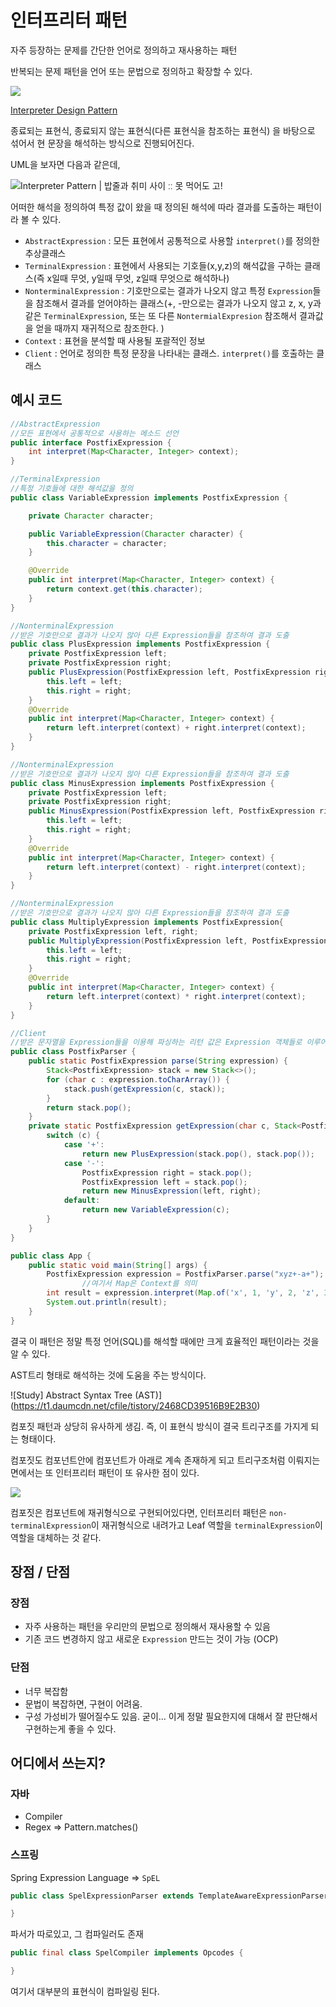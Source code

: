 # 인터프리터 패턴

자주 등장하는 문제를 간단한 언어로 정의하고 재사용하는 패턴

반복되는 문제 패턴을 언어 또는 문법으로 정의하고 확장할 수 있다.

![](https://sourcemaking.com/files/v2/content/patterns/Interpreter_example1.png?id=6e18c37efd5aa7086a60)

[Interpreter Design Pattern](https://sourcemaking.com/design_patterns/interpreter)

종료되는 표현식, 종료되지 않는 표현식(다른 표현식을 참조하는 표현식) 을 바탕으로 섞어서 현 문장을 해석하는 방식으로 진행되어진다. 

UML을 보자면 다음과 같은데,

![Interpreter Pattern | 밥줄과 취미 사이 ːː 못 먹어도 고!](https://dejavuhyo.github.io/assets/img/2021-01-28-interpreter-pattern/img001.png)

어떠한 해석을 정의하여 특정 값이 왔을 때 정의된 해석에 따라 결과를 도출하는 패턴이라 볼 수 있다.

- `AbstractExpression` : 모든 표현에서 공통적으로 사용할 `interpret()`를 정의한 추상클래스
- `TerminalExpression` : 표현에서 사용되는 기호들(x,y,z)의 해석값을 구하는 클래스(즉 x일때 무엇, y일때 무엇, z일때 무엇으로 해석하나)
- `NonterminalExpression` : 기호만으로는 결과가 나오지 않고 특정 `Expression`들을 참조해서 결과를 얻어야하는 클래스(+, -만으로는 결과가 나오지 않고 z, x, y과 같은 `TerminalExpression`, 또는 또 다른 `NontermialExpresion` 참조해서 결과값을 얻을 때까지 재귀적으로 참조한다. )
- `Context` : 표현을 분석할 때 사용될 포괄적인 정보
- `Client` : 언어로 정의한 특정 문장을 나타내는 클래스. `interpret()`를 호출하는 클래스





## 예시 코드

```java
//AbstractExpression
//모든 표현에서 공통적으로 사용하는 메소드 선언
public interface PostfixExpression {
    int interpret(Map<Character, Integer> context);
}

//TerminalExpression
//특정 기호들에 대한 해석값을 정의
public class VariableExpression implements PostfixExpression {

    private Character character;

    public VariableExpression(Character character) {
        this.character = character;
    }

    @Override
    public int interpret(Map<Character, Integer> context) {
        return context.get(this.character);
    }
}

//NonterminalExpression
//받은 기호만으로 결과가 나오지 않아 다른 Expression들을 참조하여 결과 도출
public class PlusExpression implements PostfixExpression {
    private PostfixExpression left;
    private PostfixExpression right;
    public PlusExpression(PostfixExpression left, PostfixExpression right) {
        this.left = left;
        this.right = right;
    }
    @Override
    public int interpret(Map<Character, Integer> context) {
        return left.interpret(context) + right.interpret(context);
    }
}

//NonterminalExpression
//받은 기호만으로 결과가 나오지 않아 다른 Expression들을 참조하여 결과 도출
public class MinusExpression implements PostfixExpression {
    private PostfixExpression left;
    private PostfixExpression right;
    public MinusExpression(PostfixExpression left, PostfixExpression right) {
        this.left = left;
        this.right = right;
    }
    @Override
    public int interpret(Map<Character, Integer> context) {
        return left.interpret(context) - right.interpret(context);
    }
}

//NonterminalExpression
//받은 기호만으로 결과가 나오지 않아 다른 Expression들을 참조하여 결과 도출
public class MultiplyExpression implements PostfixExpression{
    private PostfixExpression left, right;
    public MultiplyExpression(PostfixExpression left, PostfixExpression right) {
        this.left = left;
        this.right = right;
    }
    @Override
    public int interpret(Map<Character, Integer> context) {
        return left.interpret(context) * right.interpret(context);
    }
}

//Client
//받은 문자열을 Expression들을 이용해 파싱하는 리턴 값은 Expression 객체들로 이루어진 Expression을 반환
public class PostfixParser {
    public static PostfixExpression parse(String expression) {
        Stack<PostfixExpression> stack = new Stack<>();
        for (char c : expression.toCharArray()) {
            stack.push(getExpression(c, stack));
        }
        return stack.pop();
    }
    private static PostfixExpression getExpression(char c, Stack<PostfixExpression> stack) {
        switch (c) {
            case '+':
                return new PlusExpression(stack.pop(), stack.pop());
            case '-':
                PostfixExpression right = stack.pop();
                PostfixExpression left = stack.pop();
                return new MinusExpression(left, right);
            default:
                return new VariableExpression(c);
        }
    }
}

public class App {
    public static void main(String[] args) {
        PostfixExpression expression = PostfixParser.parse("xyz+-a+");
				//여기서 Map은 Context를 의미
        int result = expression.interpret(Map.of('x', 1, 'y', 2, 'z', 3, 'a', 4));
        System.out.println(result);
    }
}
```

결국 이 패턴은 정말 특정 언어(SQL)를 해석할 때에만 크게 효율적인 패턴이라는 것을 알 수 있다.

AST트리 형태로 해석하는 것에 도움을 주는 방식이다. 

![Study] Abstract Syntax Tree (AST)](https://t1.daumcdn.net/cfile/tistory/2468CD39516B9E2B30)



컴포짓 패턴과 상당히 유사하게 생김. 즉, 이 표현식 방식이 결국 트리구조를 가지게 되는 형태이다.

컴포짓도 컴포넌트안에 컴포넌트가 아래로 계속 존재하게 되고 트리구조처럼 이뤄지는 면에서는 또 인터프리터 패턴이 또 유사한 점이 있다. 

![](https://gmlwjd9405.github.io/images/design-pattern-composite/composite-pattern.png)

컴포짓은 컴포넌트에 재귀형식으로 구현되어있다면, 인터프리터 패턴은 `non-terminalExpression`이 재귀형식으로 내려가고 Leaf 역할을 `terminalExpression`이 역할을 대체하는 것 같다. 





## 장점 / 단점

### 장점

- 자주 사용하는 패턴을 우리만의 문법으로 정의해서 재사용할 수 있음
- 기존 코드 변경하지 않고 새로운 `Expression` 만드는 것이 가능 (OCP)

### 단점

- 너무 복잡함
- 문법이 복잡하면, 구현이 어려움.
- 구성 가성비가 떨어질수도 있음. 굳이... 이게 정말 필요한지에 대해서 잘 판단해서 구현하는게 좋을 수 있다.





## 어디에서 쓰는지?

### 자바

- Compiler
- Regex ⇒ Pattern.matches()

### 스프링

Spring Expression Language ⇒ `SpEL`

```java
public class SpelExpressionParser extends TemplateAwareExpressionParser {

}
```

파서가 따로있고, 그 컴파일러도 존재

```java
public final class SpelCompiler implements Opcodes {

}
```

여기서 대부분의 표현식이 컴파일링 된다.